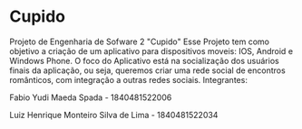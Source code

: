 # Cupido
Projeto de Engenharia de Sofware 2 "Cupido" 
Esse Projeto tem como objetivo a criação de um aplicativo para dispositivos moveis: IOS, Android e Windows Phone.
O foco do Aplicativo está na socialização dos usuários finais da aplicação, ou seja, queremos criar uma rede social de encontros românticos, com integração a outras redes sociais.
Integrantes:

Fabio Yudi Maeda Spada - 1840481522006

Luiz Henrique Monteiro Silva de Lima - 1840481522034
